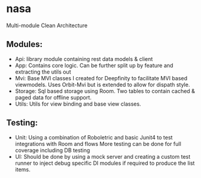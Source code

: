 # nasa
Multi-module Clean Architecture

## Modules:

* Api: library module containing rest data models & client
* App: Contains core logic. Can be further split up by feature and extracting the utils out
* Mvi: Base MVI classes I created for Deepfinity to facilitate MVI based viewmodels. Uses Orbit-Mvi but is extended to allow for dispath style.
* Storage: Sql based storage using Room. Two tables to contain cached & paged data for offline support.
* Utils: Utils for view binding and base view classes.

## Testing:

* Unit: Using a combination of Roboletric and basic Junit4 to test integrations with Room and flows
  More testing can be done for full coverage including DB testing
* UI: Should be done by using a mock server and creating a custom test runner to inject debug specific DI modules if required to produce the list items.